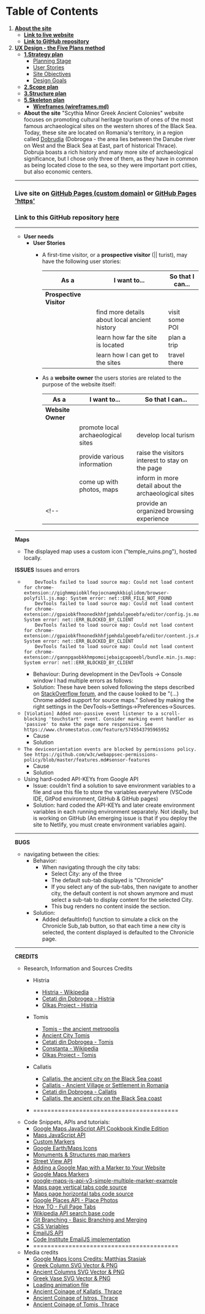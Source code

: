 


# **Table of Contents**
1.  [**About the site**](#about-the-site)
    * [**Link to live website**](#link-to-live-website-is-here)
    * [**Link to GitHub repository**](#link-to-github-repo-is-here)
1.  [**UX Design - the Five Plans method**](#uxd)
    * [**1.Strategy plan**](#stratetgy)
        * [Planning Stage](#planning-stage)
        * [User Stories](#user-stories)
        * [Site Objectives](#site-objectives)
        * [Design Goals](#design-goals)
    * [**2.Scope plan**](#scope)
    * [**3.Structure plan**](#structure)
    * [**5.Skeleton plan**](#skeleton)
        *  [**Wireframes (wireframes.md)**](readme-files/docs/wireframes.md)
    <!-- * [**6. Surface plan**](#surface)
        * [**UI (User Interface)**](#ui-user-interface)
            *  [**Site structure**](#site-structure)
            *  [**Responsiveness**](#responsiveness)
            *  [**Layout**](#layout)
                * [Header](#header)
                * [Main content](#main-content-section)
                    * [Home page](#home-page)
                    * [Menu page](#menu-page)
                    * [Gallery page](#gallery-page)
                    * [Contact page](#contact-page)
                * [Maps](#maps)
                * [Footer area](#footer)
            *  [**Typography**](#fonts)
            *  [**Colour theme**](#colours)
            *  [**Contrast ratio (contrast.md)**](readme-files/docs/contrast.md)
            *  [**Accessibility**](#accessibility)
<!--1.  [**Testing (testing.md)**](readme-files/docs/testing.md)
1.  [**Performance**](#performance)
1.  [**Issues**](#issues)
1.  [**Deployment (deployment.md)**](readme-files/docs/deployment.md)
1.  [**CREDITS:**](#credits)
    *  [**Code Snipets:**](#code-snipets)
    *  [**Research and Information:**](#research-and-information)
    *  [**Media**](#media)
    *  [**Other Resources:**](#other-resources-and-tools-used)
1. [**Aknowledgment**](#aknowledgment) -->

- **About the site**
"Scythia Minor Greek Ancient Colonies" website focuses on promoting cultural heritage tourism of ones of the most famous archaeological sites on the western shores of the Black Sea. Today, these site are located on Romania's territory, in a region called [Dobrudja](https://en.wikipedia.org/wiki/Dobruja) (Dobrogea - the area lies between the Danube river on West and the Black Sea at East, part of historical Thrace).
Dobruja boasts a rich history and many more site of archaeological significance, but I chose only three of them, as they have in common as being located close to the sea, so they were important port cities, but also economic centers.

---
### Live site on [GitHub Pages (custom domain)](http://phloreenm.me/MP2-JS--CI-CoBC-FM/) or [GitHub Pages 'https'](https://phloreenm.github.io/MP2-JS--CI-CoBC-FM//MP2-JS--CI-CoBC-FM/)
### Link to this GitHub repository [here](https://github.com/phloreenm/MP2-JS--CI-CoBC-FM)  

---
- **User needs**
    - **User Stories**
        -  A first-time visitor, or a **prospective visitor** (|| turist), may have the following user stories:

            | As a                  | I want to...          | So that I can...       | 
            |-----------------------|-----------------------|------------------------|
            | **Prospective Visitor**|                       |                        |
            |                       | find more details about local ancient history | visit some POI | 
            |                       | learn how far the site is located | plan a trip | 
            |                       | learn how I can get to the sites | travel there | 


        - As a **website owner** the users stories are related to the purpose of the website itself:

            | As a              | I want to...          | So that I can...  |
            |-------------------|-----------------------|-------------------|
            | **Website Owner**|                       |                   |       
            |                   | promote local archaeological sites | develop local turism  |            
            |                   | provide various information | raise the visitors interest to stay on the page  |            
            |                   | come up with photos, maps | inform in more detail about the archaeological sites |            
            <!-- |                   | provide an organized browsing experience | raise the visitors interest  |             -->
       

---


**Maps**
- The displayed map uses a custom icon ("temple_ruins.png"), hosted locally.

**ISSUES**
Issues and errors 
- ```
      DevTools failed to load source map: Could not load content for chrome-extension://gighmmpiobklfepjocnamgkkbiglidom/browser-polyfill.js.map: System error: net::ERR_FILE_NOT_FOUND
      DevTools failed to load source map: Could not load content for chrome-extension://gpaiobkfhnonedkhhfjpmhdalgeoebfa/editor/config.js.map: System error: net::ERR_BLOCKED_BY_CLIENT
      DevTools failed to load source map: Could not load content for chrome-extension://gpaiobkfhnonedkhhfjpmhdalgeoebfa/editor/content.js.map: System error: net::ERR_BLOCKED_BY_CLIENT
      DevTools failed to load source map: Could not load content for chrome-extension://gannpgaobkkhmpomoijebaigcapoeebl/bundle.min.js.map: System error: net::ERR_BLOCKED_BY_CLIENT
    ```
  - Behaviour: During development in the DevTools -> Console window I had multiple  errors as follows:
  - Solution: These have been solved following the steps described on [StackOverflow forum](https://stackoverflow.com/questions/61339968/error-message-devtools-failed-to-load-sourcemap-could-not-load-content-for-chr), and the cause looked to be "(...) Chrome added support for source maps." Solved by making the right settings in the DevTools->Settings->Preferences->Sources.
- ```[Violation] Added non-passive event listener to a scroll-blocking 'touchstart' event. Consider marking event handler as 'passive' to make the page more responsive. See https://www.chromestatus.com/feature/5745543795965952```
  - Cause
  - Solution
- ``` The deviceorientation events are blocked by permissions policy. See https://github.com/w3c/webappsec-permissions-policy/blob/master/features.md#sensor-features ```
  - Cause 
  - Solution
- Using hard-coded API-KEYs from Google API 
  - Issue: couldn't find a solution to save environment variables to a file and use this file to store the variables everywhere (VSCode IDE, GitPod environment, GitHub & GitHub pages)
  - Solution: hard coded the API-KEYs and later create environment variables in each running environment separately. Not ideally, but is working on GitHub (An emerging issue is that if you deploy the site to Netlify, you must create environment variables again).
---
**BUGS**
- navigating between the cities:
  - Behavior:
    - When navigating through the city tabs:
      - Select City: any of the three
      - The default sub-tab displayed is "Chronicle"
      - If you select any of the sub-tabs, then navigate to another city, the default content is not shown anymore and must select a sub-tab to display content for the selected City.
      - This bug renders no content inside the section.
  - Solution:
    - Added defaultInfo() function to simulate a click on the Chronicle Sub_tab button, so that each time a new city is selected, the content displayed is defaulted to the Chronicle page.
---
**CREDITS**
- Research, Information and Sources Credits
  - Histria
    - [Histria - Wikipedia](https://en.wikipedia.org/wiki/Histria_(ancient_city))
    - [Cetati din Dobrogea - Histria](https://sites.google.com/site/cetatidindobrogea/histria)
    - [Olkas Project - Histria](http://www.olkas.net/lemmata/24_Histria)
  - Tomis
    - [Tomis – the ancient metropolis](https://atlastracer.wordpress.com/articles/tomis-the-ancient-metropolis/)
    - [Ancient City Tomis](https://imperiumromanum.pl/en/article/ancient-city-tomis/)
    - [Cetati din Dobrogea - Tomis](https://sites.google.com/site/cetatidindobrogea/tomis)
    - [Constanta - Wikipedia](https://en.wikipedia.org/wiki/Constan%C8%9Ba)
    - [Olkas Project - Tomis](http://www.olkas.net/lemmata/8_Tomis)
  - Callatis
    - [Callatis, the ancient city on the Black Sea coast](https://www.rri.ro/en_gb/callatis_the_ancient_city_on_the_black_sea_coast-2529250 )
    - [Callatis - Ancient Village or Settlement in Romania](https://www.megalithic.co.uk/article.php?sid=37857)
    - [Cetati din Dobrogea - Callatis](https://sites.google.com/site/cetatidindobrogea/callatis)
    - [Callatis, the ancient city on the Black Sea coast](https://www.rri.ro/en_gb/callatis_the_ancient_city_on_the_black_sea_coast-2529250)
    
  
  - =========================================
- Code Snippets,  APIs and tutorials:
  - [Google Maps JavaScript API Cookbook Kindle Edition](https://www.amazon.co.uk/Google-Maps-JavaScript-API-Cookbook-ebook/dp/B00HJR6RD6)
  - [Maps JavaScript API](AIzaSyANGGOhK4itFoIlNp1F5Du-0ySik3HTbk4)
  - [Custom Markers](https://developers.google.com/maps/documentation/javascript/custom-markers#maps_custom_markers-javascript)
  - [Google Earth/Maps Icons](https://kml4earth.appspot.com/icons.html)
  - [Monuments & Structures map markers](https://mapicons.mapsmarker.com/category/markers/tourism/monuments-structures/)
  - [Street View API](https://developers.google.com/maps/documentation/javascript/streetview)
  - [Adding a Google Map with a Marker to Your Website](https://developers.google.com/maps/documentation/javascript/adding-a-google-map#maps_add_map-javascript)
  - [Google Maps Markers](https://developers.google.com/maps/documentation/javascript/markers#maps_marker_simple-javascript)
  - [google-maps-js-api-v3-simple-multiple-marker-example](https://www.anycodings.com/1questions/3879/google-maps-js-api-v3-simple-multiple-marker-example)
  - [Maps page vertical tabs code source](https://www.w3schools.com/howto/howto_js_vertical_tabs.asp)
  - [Maps page horizontal tabs code source](https://www.w3schools.com/howto/howto_js_tabs.asp)
  - [Google Places API  - Place Photos](https://developers.google.com/maps/documentation/places/web-service/photos)
  - [How TO - Full Page Tabs](https://www.w3schools.com/howto/howto_js_full_page_tabs.asp)
  - [Wikipedia API search base code](https://femkreations.com/how-to-build-a-wikipedia-search-app-in-9-steps/)
  - [Git Branching - Basic Branching and Merging](https://git-scm.com/book/en/v2/Git-Branching-Basic-Branching-and-Merging)
  - [CSS Variables](https://www.w3.org/TR/css-variables/#values)
  - [EmailJS API](https://www.emailjs.com)
  - [Code Institute EmailJS implementation](https://github.com/Code-Institute-Solutions/InteractiveFrontendDevelopment-Resume/blob/master/03-SendingEmailsUsingEmailJS/06-sending_emails/assets/js/sendEmail.js)
  - =========================================
- Media credits
  - [Google Maps Icons Credits: Matthias Stasiak](https://mapicons.mapsmarker.com/author/matthias.stasiak/)
  - [Greek Column SVG Vector & PNG](https://www.svgrepo.com/svg/160058/greek-column)
  - [Ancient Columns SVG Vector & PNG](https://www.pngrepo.com/svg/321726/ancient-columns)
  - [Greek Vase SVG Vector & PNG](https://www.svgrepo.com/svg/104220/greek-vase)
  - [Loading animation file](https://icons8.com/preloaders/en/search/loading)
  - [Ancient Coinage of Kallatis, Thrace](https://www.wildwinds.com/coins/greece/thrace/kallatis/i.html)
  - [Ancient Coinage of Istros, Thrace](https://www.wildwinds.com/coins/greece/thrace/istros/i.html)
  - [Ancient Coinage of Tomis, Thrace ](https://www.wildwinds.com/coins/greece/thrace/tomis/i.html)

